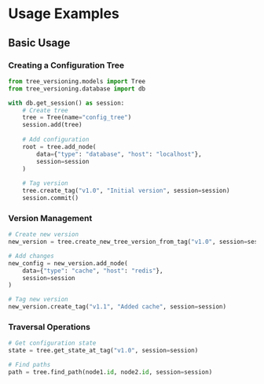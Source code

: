 
# Usage Examples

## Basic Usage

### Creating a Configuration Tree
```python
from tree_versioning.models import Tree
from tree_versioning.database import db

with db.get_session() as session:
    # Create tree
    tree = Tree(name="config_tree")
    session.add(tree)
    
    # Add configuration
    root = tree.add_node(
        data={"type": "database", "host": "localhost"},
        session=session
    )
    
    # Tag version
    tree.create_tag("v1.0", "Initial version", session=session)
    session.commit()
```

### Version Management
```python
# Create new version
new_version = tree.create_new_tree_version_from_tag("v1.0", session=session)

# Add changes
new_config = new_version.add_node(
    data={"type": "cache", "host": "redis"},
    session=session
)

# Tag new version
new_version.create_tag("v1.1", "Added cache", session=session)
```

### Traversal Operations
```python
# Get configuration state
state = tree.get_state_at_tag("v1.0", session=session)

# Find paths
path = tree.find_path(node1.id, node2.id, session=session)
```
